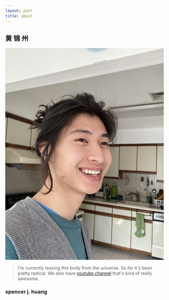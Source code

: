 ```yaml
---
layout: post
title: about
---
```

## 黄 锦 州 
![a picture of me](assets\images\spencer.jpeg)
>  I'm currently leasing this body from the universe. So far it's been pretty radical. We also have <a href="https://www.youtube.com/channel/UCX47DuX1PfNaLGWleFEHtLw" target="_blank">youtube channel</a> that's kind of really awesome.
### spencer j. huang  
